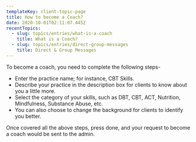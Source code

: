```yaml
---
templateKey: client-topic-page
title: How to become a Coach?
date: 2020-10-01T02:11:07.445Z
recentTopics:
  - slug: topics/entries/what-is-a-coach
    title: What is a Coach?
  - slug: topics/entries/direct-group-messages
    title: Direct & Group Messages
---
```

To become a coach, you need to complete the following steps-

* Enter the practice name; for instance, CBT Skills.
* Describe your practice in the description box for clients to know about you a little more. 
* Select the category of your skills, such as DBT, CBT, ACT, Nutrition, Mindfulness, Substance Abuse, etc.
* You can also choose to change the background for clients to identify you better. 

Once covered all the above steps, press done, and your request to become a coach would be sent to the admin.
